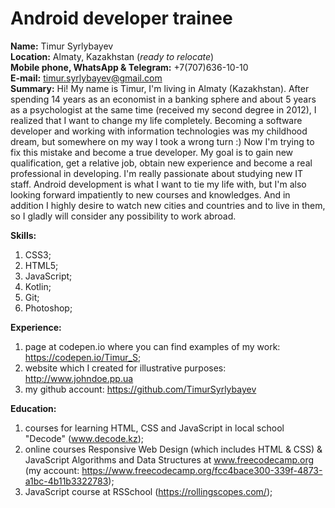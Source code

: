 # Android developer trainee #
**Name:** Timur Syrlybayev  
**Location:** Almaty, Kazakhstan (_ready to relocate_)  
**Mobile phone, WhatsApp & Telegram:** +7(707)636-10-10  
**E-mail:** timur.syrlybayev@gmail.com  
**Summary:** Hi! My name is Timur, I'm living in Almaty (Kazakhstan). After spending 14 years as an economist in a banking sphere and about 5 years as a psychologist at the same time (received my second degree in 2012), I realized that I want to change my life completely. Becoming a software developer and working with information technologies was my childhood dream, but somewhere on my way I took a wrong turn :) Now I'm trying to fix this mistake and become a true developer. My goal is to gain new qualification, get a relative job, obtain new experience and become a real professional in developing. I'm really passionate about studying new IT staff. Android development is what I want to tie my life with, but I'm also looking forward impatiently to new courses and knowledges. And in addition I highly desire to watch new cities and countries and to live in them, so I gladly will consider any possibility to work abroad.

**Skills:** 
1. CSS3; 
2. HTML5; 
3. JavaScript;
4. Kotlin;
5. Git;
6. Photoshop;

**Experience:** 
1. page at codepen.io where you can find examples of my work: https://codepen.io/Timur_S;
2. website which I created for illustrative purposes: http://www.johndoe.pp.ua
3. my github account: https://github.com/TimurSyrlybayev

**Education:** 
1. courses for learning HTML, CSS and JavaScript in local school "Decode" (www.decode.kz);
2. online courses Responsive Web Design (which includes HTML & CSS) & JavaScript Algorithms and Data Structures at www.freecodecamp.org (my account: https://www.freecodecamp.org/fcc4bace300-339f-4873-a1bc-4b11b3322783);
3. JavaScript course at RSSchool (https://rollingscopes.com/);